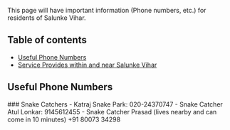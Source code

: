 This page will have important information (Phone numbers, etc.) for residents of Salunke Vihar.

## Table of contents

- [Useful Phone Numbers](#phone_numbers)
- [Service Provides within and near Salunke Vihar](#services)

<h2 id="phone_numbers">Useful Phone Numbers</h2>
### Snake Catchers
- Katraj Snake Park: 020-24370747 
- Snake Catcher Atul Lonkar: 9145612455
- Snake Catcher Prasad (lives nearby and can come in 10 minutes)  +91 80073 34298
